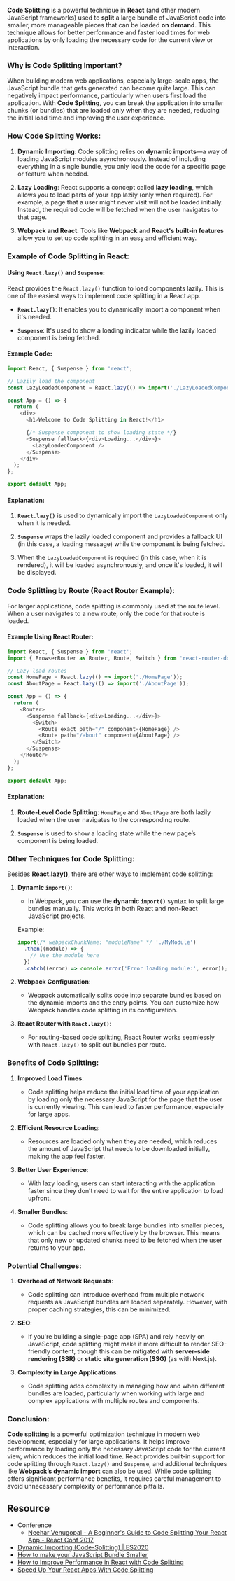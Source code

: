 **Code Splitting** is a powerful technique in **React** (and other modern JavaScript frameworks) used to **split** a large bundle of JavaScript code into smaller, more manageable pieces that can be loaded **on demand**. This technique allows for better performance and faster load times for web applications by only loading the necessary code for the current view or interaction.

### Why is Code Splitting Important?

When building modern web applications, especially large-scale apps, the JavaScript bundle that gets generated can become quite large. This can negatively impact performance, particularly when users first load the application. With **Code Splitting**, you can break the application into smaller chunks (or bundles) that are loaded only when they are needed, reducing the initial load time and improving the user experience.

### How Code Splitting Works:

1. **Dynamic Importing**: Code splitting relies on **dynamic imports**—a way of loading JavaScript modules asynchronously. Instead of including everything in a single bundle, you only load the code for a specific page or feature when needed.
    
2. **Lazy Loading**: React supports a concept called **lazy loading**, which allows you to load parts of your app lazily (only when required). For example, a page that a user might never visit will not be loaded initially. Instead, the required code will be fetched when the user navigates to that page.
    
3. **Webpack and React**: Tools like **Webpack** and **React's built-in features** allow you to set up code splitting in an easy and efficient way.
    

### Example of Code Splitting in React:

#### Using `React.lazy()` and `Suspense`:

React provides the `React.lazy()` function to load components lazily. This is one of the easiest ways to implement code splitting in a React app.

- **`React.lazy()`**: It enables you to dynamically import a component when it's needed.
    
- **`Suspense`**: It's used to show a loading indicator while the lazily loaded component is being fetched.
    

#### Example Code:

```javascript
import React, { Suspense } from 'react';

// Lazily load the component
const LazyLoadedComponent = React.lazy(() => import('./LazyLoadedComponent'));

const App = () => {
  return (
    <div>
      <h1>Welcome to Code Splitting in React!</h1>

      {/* Suspense component to show loading state */}
      <Suspense fallback={<div>Loading...</div>}>
        <LazyLoadedComponent />
      </Suspense>
    </div>
  );
};

export default App;
```

#### Explanation:

1. **`React.lazy()`** is used to dynamically import the `LazyLoadedComponent` only when it is needed.
    
2. **`Suspense`** wraps the lazily loaded component and provides a fallback UI (in this case, a loading message) while the component is being fetched.
    
3. When the `LazyLoadedComponent` is required (in this case, when it is rendered), it will be loaded asynchronously, and once it's loaded, it will be displayed.
    

### Code Splitting by Route (React Router Example):

For larger applications, code splitting is commonly used at the route level. When a user navigates to a new route, only the code for that route is loaded.

#### Example Using React Router:

```javascript
import React, { Suspense } from 'react';
import { BrowserRouter as Router, Route, Switch } from 'react-router-dom';

// Lazy load routes
const HomePage = React.lazy(() => import('./HomePage'));
const AboutPage = React.lazy(() => import('./AboutPage'));

const App = () => {
  return (
    <Router>
      <Suspense fallback={<div>Loading...</div>}>
        <Switch>
          <Route exact path="/" component={HomePage} />
          <Route path="/about" component={AboutPage} />
        </Switch>
      </Suspense>
    </Router>
  );
};

export default App;
```

#### Explanation:

1. **Route-Level Code Splitting**: `HomePage` and `AboutPage` are both lazily loaded when the user navigates to the corresponding route.
    
2. **`Suspense`** is used to show a loading state while the new page’s component is being loaded.
    

### Other Techniques for Code Splitting:

Besides **React.lazy()**, there are other ways to implement code splitting:

1. **Dynamic `import()`**:
    
    - In Webpack, you can use the **dynamic `import()`** syntax to split large bundles manually. This works in both React and non-React JavaScript projects.
        
    
    Example:
    
    ```javascript
    import(/* webpackChunkName: "moduleName" */ './MyModule')
      .then((module) => {
        // Use the module here
      })
      .catch((error) => console.error('Error loading module:', error));
    ```
    
2. **Webpack Configuration**:
    
    - Webpack automatically splits code into separate bundles based on the dynamic imports and the entry points. You can customize how Webpack handles code splitting in its configuration.
        
3. **React Router with `React.lazy()`**:
    
    - For routing-based code splitting, React Router works seamlessly with `React.lazy()` to split out bundles per route.
        

### Benefits of Code Splitting:

1. **Improved Load Times**:
    
    - Code splitting helps reduce the initial load time of your application by loading only the necessary JavaScript for the page that the user is currently viewing. This can lead to faster performance, especially for large apps.
        
2. **Efficient Resource Loading**:
    
    - Resources are loaded only when they are needed, which reduces the amount of JavaScript that needs to be downloaded initially, making the app feel faster.
        
3. **Better User Experience**:
    
    - With lazy loading, users can start interacting with the application faster since they don’t need to wait for the entire application to load upfront.
        
4. **Smaller Bundles**:
    
    - Code splitting allows you to break large bundles into smaller pieces, which can be cached more effectively by the browser. This means that only new or updated chunks need to be fetched when the user returns to your app.
        

### Potential Challenges:

1. **Overhead of Network Requests**:
    
    - Code splitting can introduce overhead from multiple network requests as JavaScript bundles are loaded separately. However, with proper caching strategies, this can be minimized.
        
2. **SEO**:
    
    - If you're building a single-page app (SPA) and rely heavily on JavaScript, code splitting might make it more difficult to render SEO-friendly content, though this can be mitigated with **server-side rendering (SSR)** or **static site generation (SSG)** (as with Next.js).
        
3. **Complexity in Large Applications**:
    
    - Code splitting adds complexity in managing how and when different bundles are loaded, particularly when working with large and complex applications with multiple routes and components.
        

### Conclusion:

**Code splitting** is a powerful optimization technique in modern web development, especially for large applications. It helps improve performance by loading only the necessary JavaScript code for the current view, which reduces the initial load time. React provides built-in support for code splitting through `React.lazy()` and `Suspense`, and additional techniques like **Webpack’s dynamic import** can also be used. While code splitting offers significant performance benefits, it requires careful management to avoid unnecessary complexity or performance pitfalls.

## Resource
- Conference
	- [Neehar Venugopal - A Beginner's Guide to Code Splitting Your React App - React Conf 2017](https://www.youtube.com/watch?v=bb6RCrDaxhw)
- [Dynamic Importing (Code-Splitting) | ES2020](https://www.youtube.com/watch?v=93R57sLATM4)
- [How to make your JavaScript Bundle Smaller](https://www.youtube.com/watch?v=kwUfeWe7DCw)
- [How to Improve Performance in React with Code Splitting](https://www.youtube.com/watch?v=-4fyyyQjsz8)
- [Speed Up Your React Apps With Code Splitting](https://www.youtube.com/watch?v=JU6sl_yyZqs)